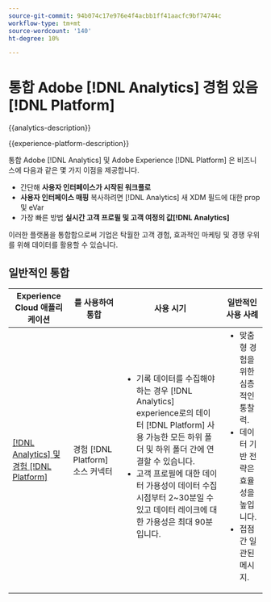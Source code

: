 ```yaml
---
source-git-commit: 94b074c17e976e4f4acbb1ff41aacfc9bf74744c
workflow-type: tm+mt
source-wordcount: '140'
ht-degree: 10%

---
```



# 통합 Adobe [!DNL Analytics] 경험 있음 [!DNL Platform]

{{analytics-description}}

{{experience-platform-description}}

통합 Adobe [!DNL Analytics] 및 Adobe Experience [!DNL Platform] 은 비즈니스에 다음과 같은 몇 가지 이점을 제공합니다.

+ 간단해 **사용자 인터페이스가 시작된 워크플로**
+ **사용자 인터페이스 매핑** 복사하려면 [!DNL Analytics] 새 XDM 필드에 대한 prop 및 eVar
+ 가장 빠른 방법 **실시간 고객 프로필 및 고객 여정의 값[!DNL Analytics]**

이러한 플랫폼을 통합함으로써 기업은 탁월한 고객 경험, 효과적인 마케팅 및 경쟁 우위를 위해 데이터를 활용할 수 있습니다.

## 일반적인 통합

<table>
    <thead>
        <tr>
            <th>Experience Cloud 애플리케이션</th>
            <th>를 사용하여 통합</th>
            <th>사용 시기</th>
            <th>일반적인 사용 사례</th>
        </tr>
    </thead>
    <tbody>
        <tr>
            <td><a href="https://experienceleague.adobe.com/docs/experience-platform/sources/ui-tutorials/create/adobe-applications/analytics.html" target="_blank" rel="noreferrer">[!DNL Analytics] 및 경험 [!DNL Platform]</a></td>
            <td>경험 [!DNL Platform] 소스 커넥터</td>
            <td>
                <ul style="margin-top: 0;">
                    <li>기록 데이터를 수집해야 하는 경우 [!DNL Analytics] experience로의 데이터 [!DNL Platform] 사용 가능한 모든 하위 폴더 및 하위 폴더 간에 연결할 수 있습니다.</li>
                    <li>고객 프로필에 대한 데이터 가용성이 데이터 수집 시점부터 2~30분일 수 있고 데이터 레이크에 대한 가용성은 최대 90분입니다.</li>
                </ul>
            </td>
            <td>
                <ul style="margin-top: 0;">
                    <li>맞춤형 경험을 위한 심층적인 통찰력.</li>
                    <li>데이터 기반 전략은 효율성을 높입니다.</li>
                    <li>접점 간 일관된 메시지.</li>
                </ul>
            </td>
        </tr>
    </tbody>          
</table>
